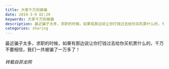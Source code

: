 ```yaml
---
title: 大家千万别被骗
date: 2019-3-9 02:29
keywords: 大家千万别被骗
description: 最近骗子太多，求职的时候，如果有那边说让你打钱过去给你买机票什么的，千万不要相信，我们一共被骗了一万多了！
categories: sharing
---
```

<td class="t_f" id="postmessage_3185773">

最近骗子太多，求职的时候，如果有那边说让你打钱过去给你买机票什么的，千万不要相信，我们一共被骗了一万多了！</td>
###### 转载自菲龙网